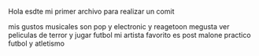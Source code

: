 Hola esdte mi primer archivo para realizar un comit

mis gustos musicales son pop y electronic y reagetoon
megusta ver peliculas de terror y jugar futbol 
mi artista favorito es post malone
practico futbol y atletismo
